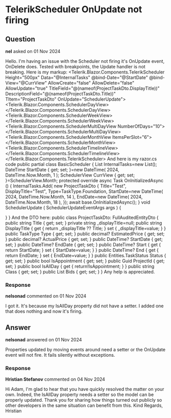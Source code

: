 # TelerikScheduler OnUpdate not firing

## Question

**nel** asked on 01 Nov 2024

Hello. I'm having an issue with the Scheduler not firing it's OnUpdate event, OnDelete does. Tested with breakpoints, the Update handler is not breaking. Here is my markup: <Telerik.Blazor.Components.TelerikScheduler Height="500px" Data="@InternalTasks" @bind-Date="@StartDate" @bind-View="@CurrView" AllowCreate="false" AllowDelete="false" AllowUpdate="true" TitleField="@(nameof(ProjectTaskDto.DisplayTitle))" DescriptionField="@(nameof(ProjectTaskDto.Title))" TItem="ProjectTaskDto" OnUpdate="SchedulerUpdate"> <SchedulerViews> <Telerik.Blazor.Components.SchedulerDayView> </Telerik.Blazor.Components.SchedulerDayView> <Telerik.Blazor.Components.SchedulerWeekView> </Telerik.Blazor.Components.SchedulerWeekView> <Telerik.Blazor.Components.SchedulerMultiDayView NumberOfDays="10"> </Telerik.Blazor.Components.SchedulerMultiDayView> <Telerik.Blazor.Components.SchedulerMonthView ItemsPerSlot="6"> </Telerik.Blazor.Components.SchedulerMonthView> <Telerik.Blazor.Components.SchedulerTimelineView> </Telerik.Blazor.Components.SchedulerTimelineView> </SchedulerViews> </Telerik.Blazor.Components.TelerikScheduler> And here is my razor.cs code public partial class BasicScheduler {
List<ProjectTaskDto> InternalTasks=new List<ProjectTaskDto>();
DateTime StartDate { get; set; }=new DateTime( 2024, DateTime.Now.Month, 1 );
SchedulerView CurrView { get; set; }=SchedulerView.Month; protected override async Task OnInitializedAsync () {
InternalTasks.Add( new ProjectTaskDto
{
Title="Test",
DisplayTitle="Test",
Type=TaskType.Foundation,
StartDate=new DateTime( 2024, DateTime.Now.Month, 14 ),
EndDate=new DateTime( 2024, DateTime.Now.Month, 18 ),
}); await base.OnInitializedAsync();
} void SchedulerUpdate ( SchedulerUpdateEventArgs args ) {

}
} And the DTO here: public class ProjectTaskDto: FullAuditedEntityDto <Guid>
{ public string Title { get; set; } private string _displayTitle=null; public string DisplayTitle
{ get { return _displayTitle ?? Title;
} set {
_displayTitle=value;
}
} public TaskType Type { get; set; } public decimal? EstimatedPrice { get; set; } public decimal? ActualPrice { get; set; } public DateTime? StartDate { get; set; } public DateTime? EndDate { get; set; } public DateTime? Start
{ get { return StartDate;
} set {
StartDate=value;
}
} public DateTime? End
{ get { return EndDate;
} set {
EndDate=value;
}
} public Entities.TaskStatus Status { get; set; } public bool IsAppointment { get; set; } public Guid ProjectId { get; set; } public bool IsAllDay
{ get { return!IsAppointment;
}
} public string Class { get; set; } public List<BidDto> Bids { get; set; }
} Any help is appreciated.

### Response

**nelsonad** commented on 01 Nov 2024

I got it. It's because my IsAllDay property did not have a setter. I added one that does nothing and now it's firing.

## Answer

**nelsonad** answered on 01 Nov 2024

Properties updated by moving events around need a setter or the OnUpdate event will not fire. It fails silently without exceptions.

### Response

**Hristian Stefanov** commented on 04 Nov 2024

Hi Adam, I'm glad to hear that you have quickly resolved the matter on your own. Indeed, the IsAllDay property needs a setter so the model can be properly updated. Thank you for sharing how things turned out publicly so other developers in the same situation can benefit from this. Kind Regards, Hristian

